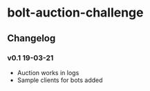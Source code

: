 # bolt-auction-challenge

## Changelog

### v0.1 19-03-21

- Auction works in logs
- Sample clients for bots added